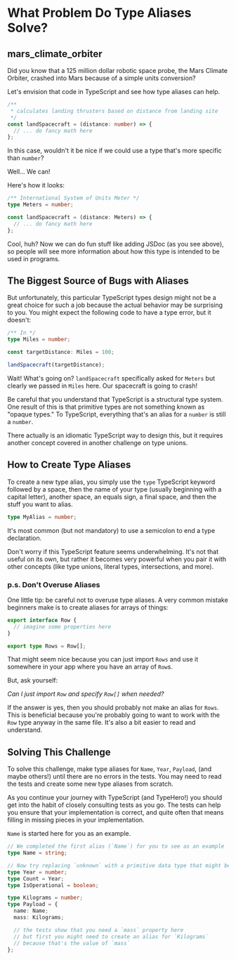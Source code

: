 # What Problem Do Type Aliases Solve?

## mars_climate_orbiter

Did you know that a 125 million dollar robotic space probe, the Mars Climate Orbiter, crashed into Mars because of a simple units conversion?

Let's envision that code in TypeScript and see how type aliases can help.

```typescript
/**
 * calculates landing thrusters based on distance from landing site
 */
const landSpacecraft = (distance: number) => {
  // ... do fancy math here
};
```

In this case, wouldn't it be nice if we could use a type that's more specific than `number`?

Well... We can!

Here's how it looks:

```typescript
/** International System of Units Meter */
type Meters = number;

const landSpacecraft = (distance: Meters) => {
  // ... do fancy math here
};
```

Cool, huh? Now we can do fun stuff like adding JSDoc (as you see above), so people will see more information about how this type is intended to be used in programs.

## The Biggest Source of Bugs with Aliases

But unfortunately, this particular TypeScript types design might not be a great choice for such a job because the actual behavior may be surprising to you. You might expect the following code to have a type error, but it doesn't:

```typescript
/** In */
type Miles = number;

const targetDistance: Miles = 100;

landSpacecraft(targetDistance);
```

Wait! What's going on? `landSpacecraft` specifically asked for `Meters` but clearly we passed in `Miles` here. Our spacecraft is going to crash!

Be careful that you understand that TypeScript is a structural type system. One result of this is that primitive types are not something known as "opaque types." To TypeScript, everything that's an alias for a `number` is still a `number`.

There actually is an idiomatic TypeScript way to design this, but it requires another concept covered in another challenge on type unions.

## How to Create Type Aliases

To create a new type alias, you simply use the `type` TypeScript keyword followed by a space, then the name of your type (usually beginning with a capital letter), another space, an equals sign, a final space, and then the stuff you want to alias.

```typescript
type MyAlias = number;
```

It's most common (but not mandatory) to use a semicolon to end a type declaration.

Don't worry if this TypeScript feature seems underwhelming. It's not that useful on its own, but rather it becomes very powerful when you pair it with other concepts (like type unions, literal types, intersections, and more).

### p.s. Don't Overuse Aliases

One little tip: be careful not to overuse type aliases. A very common mistake beginners make is to create aliases for arrays of things:

```typescript
export interface Row {
  // imagine some properties here
}

export type Rows = Row[];
```

That might seem nice because you can just import `Rows` and use it somewhere in your app where you have an array of `Row`s.

But, ask yourself:

*Can I just import `Row` and specify `Row[]` when needed?*

If the answer is yes, then you should probably not make an alias for `Rows`. This is beneficial because you're probably going to want to work with the `Row` type anyway in the same file. It's also a bit easier to read and understand.

## Solving This Challenge

To solve this challenge, make type aliases for `Name`, `Year`, `Payload`, (and maybe others!) until there are no errors in the tests. You may need to read the tests and create some new type aliases from scratch.

As you continue your journey with TypeScript (and TypeHero!) you should get into the habit of closely consulting tests as you go. The tests can help you ensure that your implementation is correct, and quite often that means filling in missing pieces in your implementation.

`Name` is started here for you as an example.

```typescript
// We completed the first alias (`Name`) for you to see as an example
type Name = string;

// Now try replacing `unknown` with a primitive data type that might be appropriate for `Year`
type Year = number;
type Count = Year;
type IsOperational = boolean;

type Kilograms = number;
type Payload = {
  name: Name;
  mass: Kilograms;

  // the tests show that you need a `mass` property here
  // but first you might need to create an alias for `Kilograms`
  // because that's the value of `mass`
};
